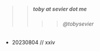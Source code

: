 


>> ##### toby at sevier dot me
>>>> ###### @tobysevier
>
>
>
>
>
>
>
>
>
>
>
>
>
>
>
>
>
>
>
>
>
>
>
>
>
>
>
>
>
>
>
>

+ 20230804 // xxiv 
